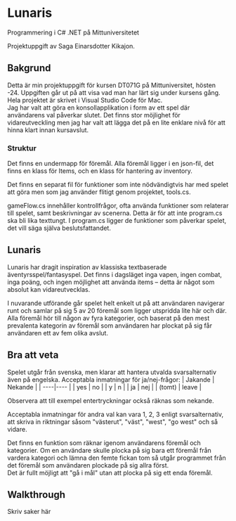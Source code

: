# Lunaris

Programmering i C# .NET på Mittuniversitetet

Projektuppgift av Saga Einarsdotter Kikajon.

## Bakgrund

Detta är min projektuppgift för kursen DT071G på Mittuniversitet, hösten -24. Uppgiften går ut på att visa vad man har lärt sig under kursens gång. Hela projektet är skrivet i Visual Studio Code för Mac.  
Jag har valt att göra en konsollapplikation i form av ett spel där användarens val påverkar slutet. Det finns stor möjlighet för vidareutveckling men jag har valt att lägga det på en lite enklare nivå för att hinna klart innan kursavslut.

### Struktur

Det finns en undermapp för föremål. Alla föremål ligger i en json-fil, det finns en klass för Items, och en klass för hantering av inventory.

Det finns en separat fil för funktioner som inte nödvändigtvis har med spelet att göra men som jag använder flitigt genom projektet, tools.cs.

gameFlow.cs innehåller kontrollfrågor, ofta använda funktioner som relaterar till spelet, samt beskrivningar av scenerna. Detta är för att inte program.cs ska bli lika texttungt. I program.cs ligger de funktioner som påverkar spelet, det vill säga själva beslutsfattandet.

## Lunaris

Lunaris har dragit inspiration av klassiska textbaserade äventyrsspel/fantasyspel. Det finns i dagsläget inga vapen, ingen combat, inga poäng, och ingen möjlighet att använda items – detta är något som absolut kan vidareutvecklas.

I nuvarande utförande går spelet helt enkelt ut på att användaren navigerar runt och samlar på sig 5 av 20 föremål som ligger utspridda lite här och där. Alla föremål hör till någon av fyra kategorier, och baserat på den mest prevalenta kategorin av föremål som användaren har plockat på sig får användaren ett av fem olika avslut.

## Bra att veta

Spelet utgår från svenska, men klarar att hantera utvalda svarsalternativ även på engelska.
Acceptabla inmatningar för ja/nej-frågor:
| Jakande | Nekande |
| ----|---- |
| yes | no |
| y | n |
| ja | nej |
| (tomt) | leave |

Observera att till exempel entertryckningar också räknas som nekande.

Acceptabla inmatningar för andra val kan vara 1, 2, 3 enligt svarsalternativ, att skriva in riktningar såsom "västerut", "väst", "west", "go west" och så vidare.

Det finns en funktion som räknar igenom användarens föremål och kategorier. Om en användare skulle plocka på sig bara ett föremål från vardera kategori och lämna den femte fickan tom så utgår programmet från det föremål som användaren plockade på sig allra först.  
Det är fullt möjligt att "gå i mål" utan att plocka på sig ett enda föremål.

## Walkthrough

Skriv saker här
